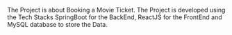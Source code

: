 The Project is about Booking a Movie Ticket. The Project is developed using the Tech Stacks SpringBoot for the BackEnd, ReactJS for the FrontEnd and MySQL database to store the Data.
